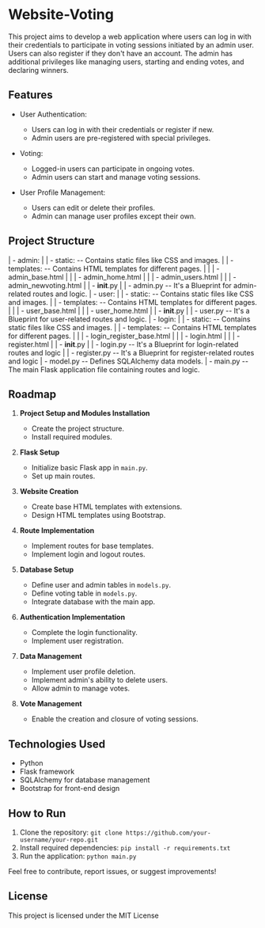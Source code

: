 # Website-Voting

This project aims to develop a web application where users can log in with their credentials to participate in voting sessions initiated by an admin user. Users can also register if they don't have an account. The admin has additional privileges like managing users, starting and ending votes, and declaring winners.

## Features

- User Authentication:
  - Users can log in with their credentials or register if new.
  - Admin users are pre-registered with special privileges.

- Voting:
  - Logged-in users can participate in ongoing votes.
  - Admin users can start and manage voting sessions.

- User Profile Management:
  - Users can edit or delete their profiles.
  - Admin can manage user profiles except their own. 
 
## Project Structure

| - admin:
|       | - static: -- Contains static files like CSS and images.
|       | - templates: -- Contains HTML templates for different pages.
|       |        | - admin_base.html
|       |        | - admin_home.html
|       |        | - admin_users.html
|       |        | - admin_newvoting.html
|       | - __init__.py
|       | - admin.py -- It's a Blueprint for admin-related routes and logic.
| - user:
|       | - static: -- Contains static files like CSS and images.
|       | - templates: -- Contains HTML templates for different pages.
|       |        | - user_base.html
|       |        | - user_home.html
|       | - __init__.py
|       | - user.py -- It's a Blueprint for user-related routes and logic.
| - login:
|       | - static: -- Contains static files like CSS and images.
|       | - templates: -- Contains HTML templates for different pages.
|       |        | - login_register_base.html
|       |        | - login.html
|       |        | - register.html
|       | - __init__.py
|       | - login.py -- It's a Blueprint for login-related routes and logic
|       | - register.py -- It's a Blueprint for register-related routes and logic
| - model.py -- Defines SQLAlchemy data models.
| - main.py -- The main Flask application file containing routes and logic.

## Roadmap

1. **Project Setup and Modules Installation**
   - Create the project structure.
   - Install required modules.

2. **Flask Setup**
   - Initialize basic Flask app in `main.py`.
   - Set up main routes.

3. **Website Creation**
   - Create base HTML templates with extensions.
   - Design HTML templates using Bootstrap.

4. **Route Implementation**
   - Implement routes for base templates.
   - Implement login and logout routes.

5. **Database Setup**
   - Define user and admin tables in `models.py`.
   - Define voting table in `models.py`.
   - Integrate database with the main app.

6. **Authentication Implementation**
   - Complete the login functionality.
   - Implement user registration.

7. **Data Management**
   - Implement user profile deletion.
   - Implement admin's ability to delete users.
   - Allow admin to manage votes.

8. **Vote Management**
   - Enable the creation and closure of voting sessions.

## Technologies Used

- Python
- Flask framework
- SQLAlchemy for database management
- Bootstrap for front-end design

## How to Run

1. Clone the repository: `git clone https://github.com/your-username/your-repo.git`
2. Install required dependencies: `pip install -r requirements.txt`
3. Run the application: `python main.py`

Feel free to contribute, report issues, or suggest improvements!

## License

This project is licensed under the MIT License

